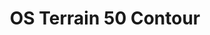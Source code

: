 ---
schema: default
title: OS Terrain 50 Contour
organization: Perth and Kinross Council
notes: Ordnance Surveys OS Terrain 50 Contour is a dataset representing the physical shape of the real world. The dataset includes contours (50metre interval), spot heights, and high and low water marks. The product is updated and maintained annually.
resources:

  - name: OS Terrain 50 Contour 
  - url: http://os.uk/business-and-government/products/terrain-50.html
  - format: 

  - name: OS Terrain 50 Contour 
  - url: https://www.ordnancesurvey.co.uk/opendatadownload/products.html#TERR50
  - format: 

license: uk-ogl
category:

  - breaklines

  - contours

  - elevation

  - height

  - spot-heights

  - tidelines


  - 

maintainer: Tim Wisniewski
maintainer_email: tim@timwis.com
---